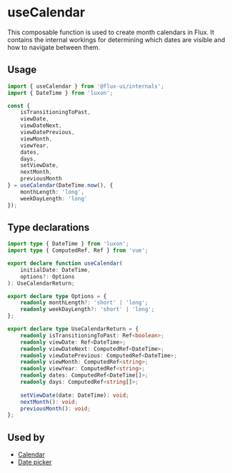 # useCalendar

This composable function is used to create month calendars in Flux. It contains the internal workings for determining which dates are visible and how to navigate between them.

## Usage

```ts
import { useCalendar } from '@flux-ui/internals';
import { DateTime } from 'luxon';

const {
    isTransitioningToPast,
    viewDate,
    viewDateNext,
    viewDatePrevious,
    viewMonth,
    viewYear,
    dates,
    days,
    setViewDate,
    nextMonth,
    previousMonth
} = useCalendar(DateTime.now(), {
    monthLength: 'long',
    weekDayLength: 'long'
});
```

## Type declarations

```ts
import type { DateTime } from 'luxon';
import type { ComputedRef, Ref } from 'vue';

export declare function useCalendar(
    initialDate: DateTime,
    options?: Options
): UseCalendarReturn;

export declare type Options = {
    readonly monthLength?: 'short' | 'long';
    readonly weekDayLength?: 'short' | 'long';
};

export declare type UseCalendarReturn = {
    readonly isTransitioningToPast: Ref<boolean>;
    readonly viewDate: Ref<DateTime>;
    readonly viewDateNext: ComputedRef<DateTime>;
    readonly viewDatePrevious: ComputedRef<DateTime>;
    readonly viewMonth: ComputedRef<string>;
    readonly viewYear: ComputedRef<string>;
    readonly dates: ComputedRef<DateTime[]>;
    readonly days: ComputedRef<string[]>;
    
    setViewDate(date: DateTime): void;
    nextMonth(): void;
    previousMonth(): void;
};
```

## Used by

- [Calendar](../../guide/components/calendar)
- [Date picker](../../guide/components/date-picker)
